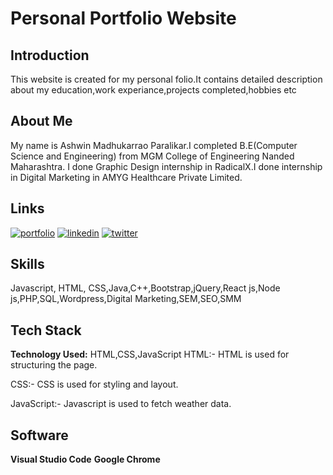 # Personal Portfolio Website
## Introduction
This website is created for my personal folio.It contains detailed description about my education,work experiance,projects completed,hobbies etc
## About Me
My name is Ashwin Madhukarrao Paralikar.I completed B.E(Computer Science and Engineering) from MGM College of Engineering Nanded Maharashtra.
I done Graphic Design internship in RadicalX.I done internship in Digital Marketing in AMYG Healthcare Private Limited.
## Links
[![portfolio](https://img.shields.io/badge/my_portfolio-000?style=for-the-badge&logo=ko-fi&logoColor=white)](http://mywebsite2024.great-site.net/)
[![linkedin](https://img.shields.io/badge/linkedin-0A66C2?style=for-the-badge&logo=linkedin&logoColor=white)](https://www.linkedin.com/)
[![twitter](https://img.shields.io/badge/twitter-1DA1F2?style=for-the-badge&logo=twitter&logoColor=white)](https://twitter.com/menshealth2024)
## Skills
Javascript, HTML, CSS,Java,C++,Bootstrap,jQuery,React js,Node js,PHP,SQL,Wordpress,Digital Marketing,SEM,SEO,SMM
## Tech Stack
**Technology Used:** HTML,CSS,JavaScript
HTML:- HTML is used for structuring the page.

CSS:- CSS is used for styling and layout.

JavaScript:- Javascript is used to fetch weather data.
## Software
**Visual Studio Code**
**Google Chrome**
